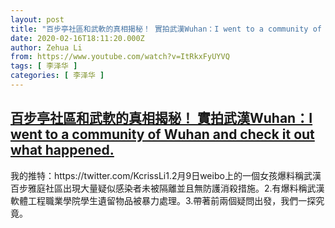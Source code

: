 ```yaml
---
layout: post
title: "百步亭社區和武軟的真相揭秘！ 實拍武漢Wuhan：I went to a community of Wuhan and check it out what happened."
date: 2020-02-16T18:11:20.000Z
author: Zehua Li
from: https://www.youtube.com/watch?v=ItRkxFyUYVQ
tags: [ 李泽华 ]
categories: [ 李泽华 ]
---
```

<!--1581876680000-->
[百步亭社區和武軟的真相揭秘！ 實拍武漢Wuhan：I went to a community of Wuhan and check it out what happened.](https://www.youtube.com/watch?v=ItRkxFyUYVQ)
------

<div>
我的推特：https://twitter.com/KcrissLi1.2月9日weibo上的一個女孩爆料稱武漢百步雅庭社區出現大量疑似感染者未被隔離並且無防護消殺措施。2.有爆料稱武漢軟體工程職業學院學生遺留物品被暴力處理。3.帶著前兩個疑問出發，我們一探究竟。
</div>
